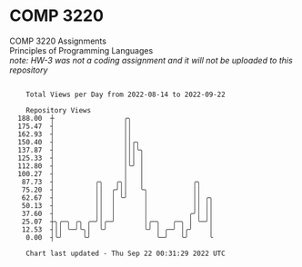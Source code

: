 # COMP 3220
COMP 3220 Assignments  
Principles of Programming Languages  
*note: HW-3 was not a coding assignment and it will not be uploaded to this repository*  

```

    Total Views per Day from 2022-08-14 to 2022-09-22

    Repository Views
  188.00  ┼                 ╭╮
  175.47  ┤                 ││
  162.93  ┤                 ││
  150.40  ┤                 ││╭╮
  137.87  ┤                 │││╰╮
  125.33  ┤                 │││ │
  112.80  ┤                 │╰╯ │
  100.27  ┤                 │   │
   87.73  ┤          ╭╮   ╭╮│   │            ╭╮
   75.20  ┤          ││  ╭╯││   ╰╮           ││
   62.67  ┤          ││  │ ╰╯    │           ││ ╭╮
   50.13  ┤          ││  │       │           ││ ││
   37.60  ┤          ││  │       │          ╭╯│ ││
   25.07  ┼╮╭─╮ ╭╮ ╭─╯│╭─╯       │╭─╮   ╭─╮ │ ╰─╯│
   12.53  ┤││ ╰─╯╰╮│  ╰╯         ╰╯ │ ╭─╯ │╭╯    │
    0.00  ┤╰╯     ╰╯                ╰─╯   ╰╯     ╰

    Chart last updated - Thu Sep 22 00:31:29 2022 UTC
    
```
